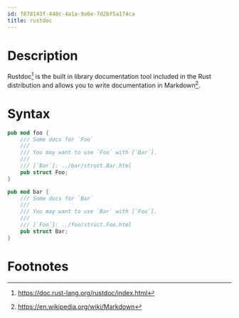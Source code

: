 ```yaml
---
id: f878143f-448c-4a1a-9a6e-7d2bf5a174ca
title: rustdoc
---
```


# Description

Rustdoc[^1] is the built in library documentation tool included in the
Rust distribution and allows you to write documentation in Markdown[^2].

# Syntax

``` rust
pub mod foo {
    /// Some docs for `Foo`
    ///
    /// You may want to use `Foo` with [`Bar`].
    ///
    /// [`Bar`]: ../bar/struct.Bar.html
    pub struct Foo;
}

pub mod bar {
    /// Some docs for `Bar`
    ///
    /// You may want to use `Bar` with [`Foo`].
    ///
    /// [`Foo`]: ../foo/struct.Foo.html
    pub struct Bar;
}
```

# Footnotes

[^1]: <https://doc.rust-lang.org/rustdoc/index.html>

[^2]: <https://en.wikipedia.org/wiki/Markdown>
